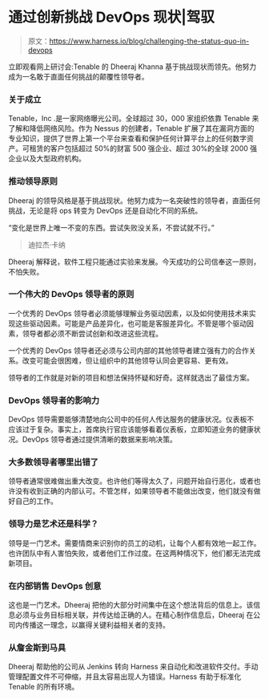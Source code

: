# 通过创新挑战 DevOps 现状|驾驭

> 原文：<https://www.harness.io/blog/challenging-the-status-quo-in-devops>

立即观看网上研讨会:Tenable 的 Dheeraj Khanna 基于挑战现状而领先。他努力成为一名敢于直面任何挑战的颠覆性领导者。

### 关于成立

Tenable，Inc .是一家网络曝光公司。全球超过 30，000 家组织依靠 Tenable 来了解和降低网络风险。作为 Nessus 的创建者，Tenable 扩展了其在漏洞方面的专业知识，提供了世界上第一个平台来查看和保护任何计算平台上的任何数字资产。可租赁的客户包括超过 50%的财富 500 强企业、超过 30%的全球 2000 强企业以及大型政府机构。

### 推动领导原则

Dheeraj 的领导风格是基于挑战现状。他努力成为一名突破性的领导者，直面任何挑战，无论是将 ops 转变为 DevOps 还是自动化不同的系统。

“变化是世界上唯一不变的东西。尝试失败没关系，不尝试就不行。”

> 迪拉杰·卡纳

Dheeraj 解释说，软件工程只能通过实验来发展。今天成功的公司信奉这一原则，不怕失败。

### 一个伟大的 DevOps 领导者的原则

一个优秀的 DevOps 领导者必须能够理解业务驱动因素，以及如何使用技术来实现这些驱动因素。可能是产品差异化，也可能是客服差异化。不管是哪个驱动因素，领导者都必须不断尝试创新和改进这些流程。

一个优秀的 DevOps 领导者还必须与公司内部的其他领导者建立强有力的合作关系。改变可能会很困难，但让组织中的其他领导认同会更容易、更有效。

领导者的工作就是对新的项目和想法保持怀疑和好奇。这样就选出了最佳方案。

### DevOps 领导者的影响力

DevOps 领导需要能够清楚地向公司中的任何人传达服务的健康状况。仪表板不应该过于复杂。事实上，首席执行官应该能够看着仪表板，立即知道业务的健康状况。DevOps 领导者通过提供清晰的数据来影响决策。

### 大多数领导者哪里出错了

领导者通常很难做出重大改变。也许他们等得太久了，问题开始自行恶化，或者也许没有收到正确的内部认可。不管怎样，如果领导者不能做出改变，他们就没有做好自己的工作。

### 领导力是艺术还是科学？

领导是一门艺术。需要情商来识别你的员工的动机，让每个人都有效地一起工作。也许团队中有人害怕失败，或者他们工作过度。在这两种情况下，他们都无法完成新项目。

### 在内部销售 DevOps 创意

这也是一门艺术。Dheeraj 把他的大部分时间集中在这个想法背后的信息上。该信息必须与业务目标相关联，并传达给正确的人。在精心制作信息后，Dheeraj 在公司内传播这一理念，以赢得关键利益相关者的支持。

### 从詹金斯到马具

Dheeraj 帮助他的公司从 Jenkins 转向 Harness 来自动化和改进软件交付。手动管理配置文件不可伸缩，并且太容易出现人为错误。Harness 有助于标准化 Tenable 的所有环境。